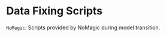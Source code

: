 Data Fixing Scripts
===================

``NoMagic``: Scripts provided by NoMagic during model transition.